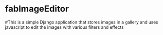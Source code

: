 # fabImageEditor
#This is a simple Django application that stores images in a gallery and uses javascript to edit the images with various filters and effects
